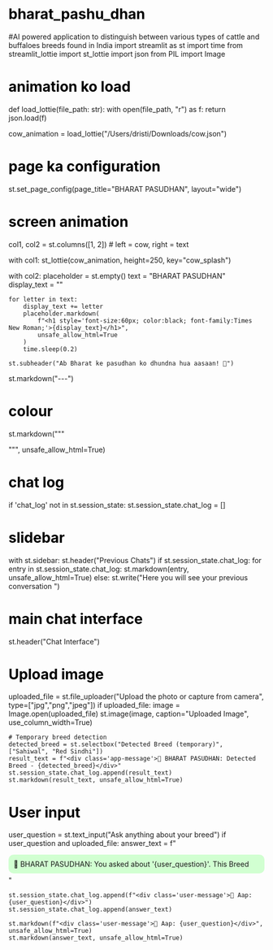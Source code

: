 # bharat_pashu_dhan
#AI powered application to distinguish between various types of cattle and buffaloes breeds found in India
import streamlit as st
import time
from streamlit_lottie import st_lottie
import json
from PIL import Image

# animation ko load 
def load_lottie(file_path: str):
    with open(file_path, "r") as f:
        return json.load(f)

cow_animation = load_lottie("/Users/dristi/Downloads/cow.json")  

# page ka configuration
st.set_page_config(page_title="BHARAT PASUDHAN", layout="wide")

# screen animation
col1, col2 = st.columns([1, 2])  # left = cow, right = text

with col1:
    st_lottie(cow_animation, height=250, key="cow_splash")

with col2:
    placeholder = st.empty()
    text = "BHARAT PASUDHAN"
    display_text = ""

    for letter in text:
        display_text += letter
        placeholder.markdown(
            f"<h1 style='font-size:60px; color:black; font-family:Times New Roman;'>{display_text}</h1>",
            unsafe_allow_html=True
        )
        time.sleep(0.2)

    st.subheader("Ab Bharat ke pasudhan ko dhundna hua aasaan! 🐄")

st.markdown("---")  

# colour
st.markdown("""
<style>
.stApp { background-color: #F5F5F5; }
.css-1d391kg { background-color: #FFFFFF; }
.user-message {
    background-color: #f0f0f0;
    padding: 10px;
    border-radius: 10px;
    margin-bottom: 5px;
}
.app-message {
    background-color: #d1ffd1;
    padding: 10px;
    border-radius: 10px;
    margin-bottom: 5px;
}
h1, h2, h3 { color: black; }
</style>
""", unsafe_allow_html=True)

# chat log
if 'chat_log' not in st.session_state:
    st.session_state.chat_log = []

# slidebar
with st.sidebar:
    st.header("Previous Chats")
    if st.session_state.chat_log:
        for entry in st.session_state.chat_log:
            st.markdown(entry, unsafe_allow_html=True)
    else:
        st.write("Here you will see your previous conversation ")

# main chat interface
st.header("Chat Interface")

# Upload image
uploaded_file = st.file_uploader("Upload the photo or capture from camera", type=["jpg","png","jpeg"])
if uploaded_file:
    image = Image.open(uploaded_file)
    st.image(image, caption="Uploaded Image", use_column_width=True)

    # Temporary breed detection
    detected_breed = st.selectbox("Detected Breed (temporary)", ["Sahiwal", "Red Sindhi"])
    result_text = f"<div class='app-message'>🐄 BHARAT PASUDHAN: Detected Breed - {detected_breed}</div>"
    st.session_state.chat_log.append(result_text)
    st.markdown(result_text, unsafe_allow_html=True)

# User input
user_question = st.text_input("Ask anything about your breed")
if user_question and uploaded_file:
    answer_text = f"<div class='app-message'>💬 BHARAT PASUDHAN: You asked about '{user_question}'. This Breed</div>"

    st.session_state.chat_log.append(f"<div class='user-message'>👤 Aap: {user_question}</div>")
    st.session_state.chat_log.append(answer_text)

    st.markdown(f"<div class='user-message'>👤 Aap: {user_question}</div>", unsafe_allow_html=True)
    st.markdown(answer_text, unsafe_allow_html=True)
